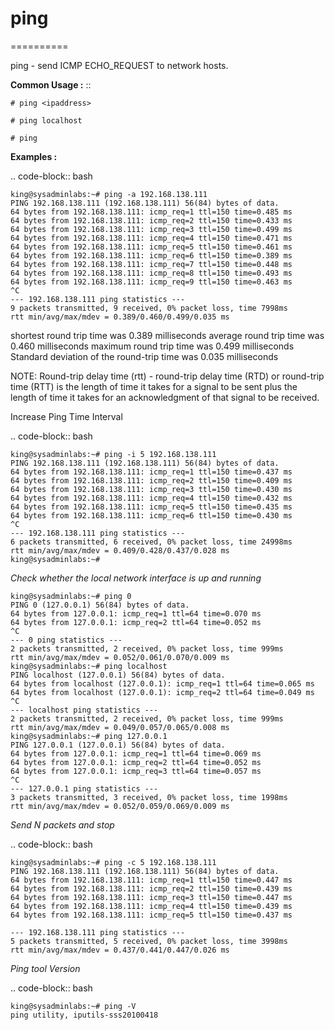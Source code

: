 # ping
==========

ping - send ICMP ECHO_REQUEST to network hosts. 


**Common Usage :**  ::

	# ping <ipaddress>

	# ping localhost

	# ping

**Examples :**

.. code-block:: bash

	king@sysadminlabs:~# ping -a 192.168.138.111
	PING 192.168.138.111 (192.168.138.111) 56(84) bytes of data.
	64 bytes from 192.168.138.111: icmp_req=1 ttl=150 time=0.485 ms
	64 bytes from 192.168.138.111: icmp_req=2 ttl=150 time=0.433 ms
	64 bytes from 192.168.138.111: icmp_req=3 ttl=150 time=0.499 ms
	64 bytes from 192.168.138.111: icmp_req=4 ttl=150 time=0.471 ms
	64 bytes from 192.168.138.111: icmp_req=5 ttl=150 time=0.461 ms
	64 bytes from 192.168.138.111: icmp_req=6 ttl=150 time=0.389 ms
	64 bytes from 192.168.138.111: icmp_req=7 ttl=150 time=0.448 ms
	64 bytes from 192.168.138.111: icmp_req=8 ttl=150 time=0.493 ms
	64 bytes from 192.168.138.111: icmp_req=9 ttl=150 time=0.463 ms
	^C
	--- 192.168.138.111 ping statistics ---
	9 packets transmitted, 9 received, 0% packet loss, time 7998ms
	rtt min/avg/max/mdev = 0.389/0.460/0.499/0.035 ms





shortest round trip time was 0.389 milliseconds
average round trip time was 0.460 milliseconds
maximum round trip time was 0.499 milliseconds
Standard deviation of the round-trip time was 0.035 milliseconds

NOTE: Round-trip delay time (rtt) - round-trip delay time (RTD) or round-trip time (RTT) is the length of time it takes for a signal to be sent plus the length of time it takes for an acknowledgment of that signal to be received.


Increase Ping Time Interval

.. code-block:: bash


	king@sysadminlabs:~# ping -i 5 192.168.138.111
	PING 192.168.138.111 (192.168.138.111) 56(84) bytes of data.
	64 bytes from 192.168.138.111: icmp_req=1 ttl=150 time=0.437 ms
	64 bytes from 192.168.138.111: icmp_req=2 ttl=150 time=0.409 ms
	64 bytes from 192.168.138.111: icmp_req=3 ttl=150 time=0.430 ms
	64 bytes from 192.168.138.111: icmp_req=4 ttl=150 time=0.432 ms
	64 bytes from 192.168.138.111: icmp_req=5 ttl=150 time=0.435 ms
	64 bytes from 192.168.138.111: icmp_req=6 ttl=150 time=0.430 ms
	^C
	--- 192.168.138.111 ping statistics ---
	6 packets transmitted, 6 received, 0% packet loss, time 24998ms
	rtt min/avg/max/mdev = 0.409/0.428/0.437/0.028 ms
	king@sysadminlabs:~# 



*Check whether the local network interface is up and running*

	king@sysadminlabs:~# ping 0
	PING 0 (127.0.0.1) 56(84) bytes of data.
	64 bytes from 127.0.0.1: icmp_req=1 ttl=64 time=0.070 ms
	64 bytes from 127.0.0.1: icmp_req=2 ttl=64 time=0.052 ms
	^C
	--- 0 ping statistics ---
	2 packets transmitted, 2 received, 0% packet loss, time 999ms
	rtt min/avg/max/mdev = 0.052/0.061/0.070/0.009 ms
	king@sysadminlabs:~# ping localhost
	PING localhost (127.0.0.1) 56(84) bytes of data.
	64 bytes from localhost (127.0.0.1): icmp_req=1 ttl=64 time=0.065 ms
	64 bytes from localhost (127.0.0.1): icmp_req=2 ttl=64 time=0.049 ms
	^C
	--- localhost ping statistics ---
	2 packets transmitted, 2 received, 0% packet loss, time 999ms
	rtt min/avg/max/mdev = 0.049/0.057/0.065/0.008 ms
	king@sysadminlabs:~# ping 127.0.0.1
	PING 127.0.0.1 (127.0.0.1) 56(84) bytes of data.
	64 bytes from 127.0.0.1: icmp_req=1 ttl=64 time=0.069 ms
	64 bytes from 127.0.0.1: icmp_req=2 ttl=64 time=0.052 ms
	64 bytes from 127.0.0.1: icmp_req=3 ttl=64 time=0.057 ms
	^C
	--- 127.0.0.1 ping statistics ---
	3 packets transmitted, 3 received, 0% packet loss, time 1998ms
	rtt min/avg/max/mdev = 0.052/0.059/0.069/0.009 ms



*Send N packets and stop*

.. code-block:: bash

	king@sysadminlabs:~# ping -c 5 192.168.138.111
	PING 192.168.138.111 (192.168.138.111) 56(84) bytes of data.
	64 bytes from 192.168.138.111: icmp_req=1 ttl=150 time=0.447 ms
	64 bytes from 192.168.138.111: icmp_req=2 ttl=150 time=0.439 ms
	64 bytes from 192.168.138.111: icmp_req=3 ttl=150 time=0.447 ms
	64 bytes from 192.168.138.111: icmp_req=4 ttl=150 time=0.439 ms
	64 bytes from 192.168.138.111: icmp_req=5 ttl=150 time=0.437 ms

	--- 192.168.138.111 ping statistics ---
	5 packets transmitted, 5 received, 0% packet loss, time 3998ms
	rtt min/avg/max/mdev = 0.437/0.441/0.447/0.026 ms


*Ping tool Version*

.. code-block:: bash

	king@sysadminlabs:~# ping -V
	ping utility, iputils-sss20100418

